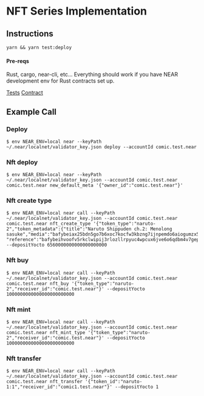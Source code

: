 # NFT Series Implementation

## Instructions

`yarn && yarn test:deploy`

#### Pre-reqs

Rust, cargo, near-cli, etc...
Everything should work if you have NEAR development env for Rust contracts set up.

[Tests](test/api.test.js)
[Contract](contract/src/lib.rs)

## Example Call

### Deploy
```
$ env NEAR_ENV=local near --keyPath ~/.near/localnet/validator_key.json deploy --accountId comic.test.near
```

### Nft deploy
```
$ env NEAR_ENV=local near --keyPath ~/.near/localnet/validator_key.json --accountId comic.test.near comic.test.near new_default_meta '{"owner_id":"comic.test.near"}'
```

### Nft create type
```
$ env NEAR_ENV=local near call --keyPath ~/.near/localnet/validator_key.json --accountId comic.test.near comic.test.near nft_create_type '{"token_type":"naruto-2","token_metadata":{"title":"Naruto Shippuden ch.2: Menolong sasuke","media":"bafybeiax25bdn5go7b6xoc7kocfw3kbzng7ijnpemdo6aiogumzx53s6ga", "reference":"bafybeihvoofv5rkclwipij3rlozllrpyuc4wpcux6jve6o6qdbm4v7gepi"},"price":"1000000000000000000000000"}' --depositYocto 6560000000000000000000
```

### Nft buy
```
$ env NEAR_ENV=local near call --keyPath ~/.near/localnet/validator_key.json --accountId comic.test.near comic.test.near nft_buy '{"token_type":"naruto-2","receiver_id":"comic.test.near"}' --depositYocto 1000000000000000000000000
```

### Nft mint
```
$ env NEAR_ENV=local near call --keyPath ~/.near/localnet/validator_key.json --accountId comic.test.near comic.test.near nft_mint_type '{"token_type":"naruto-2","receiver_id":"comic.test.near"}' --depositYocto 1000000000000000000000000
```

### Nft transfer
```
$ env NEAR_ENV=local near call --keyPath ~/.near/localnet/validator_key.json --accountId comic.test.near comic.test.near nft_transfer '{"token_id":"naruto-1:1","receiver_id":"comic1.test.near"}' --depositYocto 1
```
